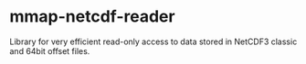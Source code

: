 mmap-netcdf-reader
==================

Library for very efficient read-only access to data stored in NetCDF3 classic and 64bit offset files.